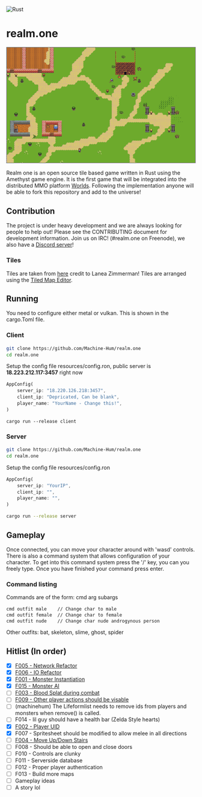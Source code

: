 ![Rust](https://github.com/maikwoehl/realm.one/workflows/Rust/badge.svg)

# realm.one
![alt text](resources/img/screen3.png)

Realm one is an open source tile based game written in Rust using the Amethyst game engine. It is the first game that will be integrated into the distributed MMO platform [Worlds](https://github.com/Machine-Hum/Worlds). Following the implementation anyone will be able to fork this repository and add to the universe!

## Contribution
The project is under heavy development and we are always looking for people to help out! Please see the CONTRIBUTING document for development information. Join us on IRC! (#realm.one on Freenode), we also have a [Discord server]( https://discord.gg/ghJSrJk)!

### Tiles
Tiles are taken from [here](https://opengameart.org/content/tiny-16-basic?page=1) credit to Lanea Zimmerman! Tiles are arranged using the [Tiled Map Editor](https://www.mapeditor.org/).

## Running
You need to configure either metal or vulkan. This is shown in the cargo.Toml file.

### Client

```bash
git clone https://github.com/Machine-Hum/realm.one
cd realm.one
```

Setup the config file resources/config.ron, public server is **18.223.212.117:3457** right now 
```rust 
AppConfig(
    server_ip: "18.220.126.218:3457",
    client_ip: "Depricated, Can be blank",
    player_name: "YourName - Change this!",
)
```

```console
cargo run --release client 
```

### Server 

```bash
git clone https://github.com/Machine-Hum/realm.one
cd realm.one
```

Setup the config file resources/config.ron 
```rust
AppConfig(
    server_ip: "YourIP",
    client_ip: "",
    player_name: "",
)
```

```bash
cargo run --release server
```

## Gameplay
Once connected, you can move your character around with 'wasd' controls. There is also a command system that allows configuration of your character. To get into this command system press the '/' key, you can you freely type. Once you have finished your command press enter.

### Command listing
Commands are of the form: cmd arg subargs

```
cmd outfit male    // Change char to male
cmd outfit female  // Change char to female
cmd outfit nude    // Change char nude androgynous person 
```

Other outfits: bat, skeleton, slime, ghost, spider


## Hitlist (In order)
* [x] [F005 - Network Refactor](features/F005/)
* [x] [F006 - IO Refactor](features/F006/)
* [x] [F001 - Monster Instantiation](features/F001/)
* [x] [F015 - Monster AI](features/F015/)
* [ ] [F003 - Blood Splat during combat](features/F003/)
* [ ] [F009 - Other player actions should be visable](features/F009) 
* [ ] (machinehum) The Lifeformlist needs to remove ids from players and monsters when remove() is called.
* [ ] F014 - lil guy should have a health bar (Zelda Style hearts)
* [x] [F002 - Player UID](features/F002/)
* [x] F007 - Spritesheet should be modified to allow melee in all directions
* [ ] [F004 - Move Up/Down Stairs](features/F004/)
* [ ] F008 - Should be able to open and close doors
* [ ] F010 - Controls are clunky
* [ ] F011 - Serverside database
* [ ] F012 - Proper player authentication
* [ ] F013 - Build more maps
* [ ] Gameplay ideas
* [ ] A story lol
